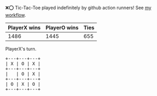 :x::o: Tic-Tac-Toe played indefinitely by github action runners! See [my workflow](.github/workflows/play.yaml).

|PlayerX wins|PlayerO wins|Ties|
|-|-|-|
|1486|1445|655|

PlayerX's turn.

<pre>
+---+---+---+
| X | O | X |
+---+---+---+
|   | O | X |
+---+---+---+
| O | X | O |
+---+---+---+
</pre>